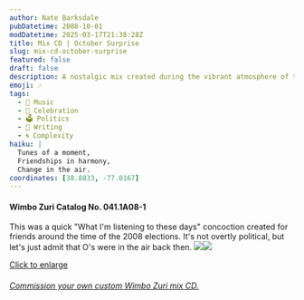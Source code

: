 ```yaml
---
author: Nate Barksdale
pubDatetime: 2008-10-01
modDatetime: 2025-03-17T21:38:28Z
title: Mix CD | October Surprise
slug: mix-cd-october-surprise
featured: false
draft: false
description: A nostalgic mix created during the vibrant atmosphere of the 2008 elections, capturing the spirit of the moment through music.
emoji: 🎶
tags:
  - 🎵 Music
  - 🎉 Celebration
  - 🗳️ Politics
  - 📝 Writing
  - 🌀 Complexity
haiku: |
  Tunes of a moment,  
  Friendships in harmony,  
  Change in the air.
coordinates: [38.8833, -77.0167]
---
```


#### Wimbo Zuri Catalog No. 041.1A08-1

This was a quick "What I'm listening to these days" concoction created for friends around the time of the 2008 elections. It's not overtly political, but let's just admit that O's were in the air back then. [![](@assets/images/october_260.jpg)](@assets/images/october_530.jpg)[![](@assets/images/october2_260.jpg)](@assets/images/october2_530.jpg)

[Click to enlarge](@assets/images/october_530.jpg)

###### [Commission your own custom Wimbo Zuri mix CD.](https://www.natebarksdale.com/?p=342)
